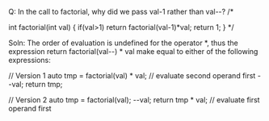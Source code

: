 Q:
In the call to factorial, why did we pass val-1 rather than val--?
/*


int factorial(int val)
{
if(val>1)
return factorial(val-1)*val;
return 1;
}
*/

Soln:
The order of evaluation is undefined for the operator *, thus the expression return factorial(val--) * val make equal to either of the following expressions:

// Version 1
auto tmp = factorial(val) * val;  // evaluate second operand first
--val;
return tmp;

// Version 2
auto tmp = factorial(val);
--val;
return tmp * val;  // evaluate first operand first
